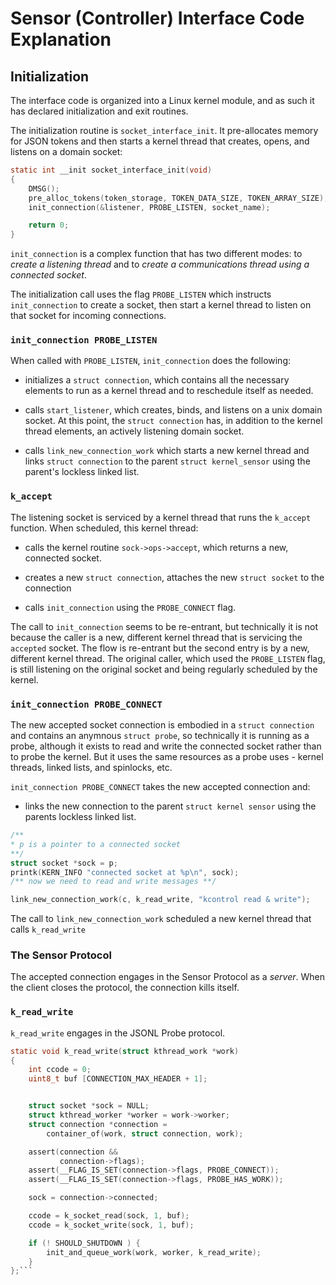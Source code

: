 # Sensor (Controller) Interface Code Explanation

## Initialization

The interface code is organized into a Linux kernel module, and as such it has declared initialization and exit routines.

The initialization routine is `socket_interface_init`. It pre-allocates memory for JSON tokens and then starts a kernel thread that creates, opens, and listens on a domain socket:
```c
static int __init socket_interface_init(void)
{
	DMSG();
	pre_alloc_tokens(token_storage, TOKEN_DATA_SIZE, TOKEN_ARRAY_SIZE);
	init_connection(&listener, PROBE_LISTEN, socket_name);

	return 0;
}

```

`init_connection` is a complex function that has two different modes: to _create a listening thread_ and to _create a communications thread using a connected socket_.

The initialization call uses the flag `PROBE_LISTEN` which instructs `init_connection` to create a socket, then start a kernel thread to listen on that socket for incoming connections.

### `init_connection PROBE_LISTEN`

When called with `PROBE_LISTEN`, `init_connection` does the following:

* initializes a `struct connection`, which contains all the necessary elements to run as a kernel thread and to reschedule itself as needed.

* calls `start_listener`, which creates, binds, and listens on a unix domain socket. At this point, the `struct connection` has, in addition to the kernel thread elements, an actively listening domain socket.

* calls `link_new_connection_work` which starts a new kernel thread and links `struct connection` to the parent `struct kernel_sensor` using the parent's lockless linked list.


### `k_accept`

The listening socket is serviced by a kernel thread that runs the `k_accept` function. When scheduled, this kernel thread:

* calls the kernel routine `sock->ops->accept`, which returns a new, connected socket.

* creates a new `struct connection`, attaches the new `struct socket` to the connection

* calls `init_connection` using the `PROBE_CONNECT` flag.

The call to `init_connection` seems to be re-entrant, but technically it is not because the caller is a new, different kernel thread that is servicing the `accepted` socket. The flow is re-entrant but the second entry is by a new, different kernel thread. The original caller, which used the `PROBE_LISTEN` flag, is still listening on the original socket and being regularly scheduled by the kernel.

### `init_connection PROBE_CONNECT`

The new accepted socket connection is embodied in a `struct connection` and contains an anymnous `struct probe`, so technically it is running as a probe, although it exists to read and write the connected socket rather than to probe the kernel. But it uses the same resources as a probe uses - kernel threads, linked lists, and spinlocks, etc.

`init_connection PROBE_CONNECT` takes the new accepted connection and:

* links the new connection to the parent `struct kernel sensor` using the parents lockless linked list.


```c
/**
* p is a pointer to a connected socket
**/
struct socket *sock = p;
printk(KERN_INFO "connected socket at %p\n", sock);
/** now we need to read and write messages **/

link_new_connection_work(c, k_read_write, "kcontrol read & write");
```
The call to `link_new_connection_work` scheduled a new kernel thread that calls `k_read_write`


### The Sensor Protocol

The accepted connection engages in the Sensor Protocol as a _server_. When the client closes the protocol, the connection kills itself.

### `k_read_write`

`k_read_write` engages in the JSONL Probe protocol.

```c
static void k_read_write(struct kthread_work *work)
{
	int ccode = 0;
	uint8_t buf [CONNECTION_MAX_HEADER + 1];


	struct socket *sock = NULL;
	struct kthread_worker *worker = work->worker;
	struct connection *connection =
		container_of(work, struct connection, work);

	assert(connection &&
		   connection->flags);
	assert(__FLAG_IS_SET(connection->flags, PROBE_CONNECT));
	assert(__FLAG_IS_SET(connection->flags, PROBE_HAS_WORK));

	sock = connection->connected;

	ccode = k_socket_read(sock, 1, buf);
	ccode = k_socket_write(sock, 1, buf);

	if (! SHOULD_SHUTDOWN ) {
		init_and_queue_work(work, worker, k_read_write);
	}
};```
